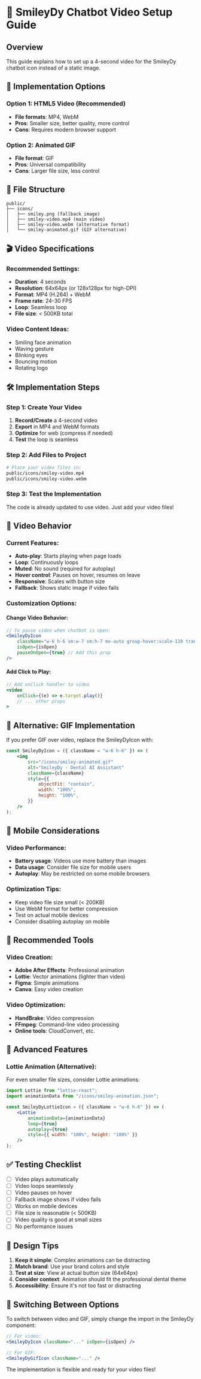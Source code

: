 # 🎥 SmileyDy Chatbot Video Setup Guide

## Overview

This guide explains how to set up a 4-second video for the SmileyDy chatbot icon instead of a static image.

## 🎯 Implementation Options

### Option 1: HTML5 Video (Recommended)

-   **File formats**: MP4, WebM
-   **Pros**: Smaller size, better quality, more control
-   **Cons**: Requires modern browser support

### Option 2: Animated GIF

-   **File format**: GIF
-   **Pros**: Universal compatibility
-   **Cons**: Larger file size, less control

## 📁 File Structure

```
public/
├── icons/
│   ├── smiley.png (fallback image)
│   ├── smiley-video.mp4 (main video)
│   ├── smiley-video.webm (alternative format)
│   └── smiley-animated.gif (GIF alternative)
```

## 🎬 Video Specifications

### Recommended Settings:

-   **Duration**: 4 seconds
-   **Resolution**: 64x64px (or 128x128px for high-DPI)
-   **Format**: MP4 (H.264) + WebM
-   **Frame rate**: 24-30 FPS
-   **Loop**: Seamless loop
-   **File size**: < 500KB total

### Video Content Ideas:

-   Smiling face animation
-   Waving gesture
-   Blinking eyes
-   Bouncing motion
-   Rotating logo

## 🛠️ Implementation Steps

### Step 1: Create Your Video

1. **Record/Create** a 4-second video
2. **Export** in MP4 and WebM formats
3. **Optimize** for web (compress if needed)
4. **Test** the loop is seamless

### Step 2: Add Files to Project

```bash
# Place your video files in:
public/icons/smiley-video.mp4
public/icons/smiley-video.webm
```

### Step 3: Test the Implementation

The code is already updated to use video. Just add your video files!

## 🎨 Video Behavior

### Current Features:

-   **Auto-play**: Starts playing when page loads
-   **Loop**: Continuously loops
-   **Muted**: No sound (required for autoplay)
-   **Hover control**: Pauses on hover, resumes on leave
-   **Responsive**: Scales with button size
-   **Fallback**: Shows static image if video fails

### Customization Options:

#### Change Video Behavior:

```jsx
// To pause video when chatbot is open:
<SmileyDyIcon
    className="w-6 h-6 sm:w-7 sm:h-7 mx-auto group-hover:scale-110 transition-transform duration-300"
    isOpen={isOpen}
    pauseOnOpen={true} // Add this prop
/>
```

#### Add Click to Play:

```jsx
// Add onClick handler to video
<video
    onClick={(e) => e.target.play()}
    // ... other props
>
```

## 🔧 Alternative: GIF Implementation

If you prefer GIF over video, replace the SmileyDyIcon with:

```jsx
const SmileyDyIcon = ({ className = "w-6 h-6" }) => (
    <img
        src="/icons/smiley-animated.gif"
        alt="SmileyDy - Dental AI Assistant"
        className={className}
        style={{
            objectFit: "contain",
            width: "100%",
            height: "100%",
        }}
    />
);
```

## 📱 Mobile Considerations

### Video Performance:

-   **Battery usage**: Videos use more battery than images
-   **Data usage**: Consider file size for mobile users
-   **Autoplay**: May be restricted on some mobile browsers

### Optimization Tips:

-   Keep video file size small (< 200KB)
-   Use WebM format for better compression
-   Test on actual mobile devices
-   Consider disabling autoplay on mobile

## 🎯 Recommended Tools

### Video Creation:

-   **Adobe After Effects**: Professional animation
-   **Lottie**: Vector animations (lighter than video)
-   **Figma**: Simple animations
-   **Canva**: Easy video creation

### Video Optimization:

-   **HandBrake**: Video compression
-   **FFmpeg**: Command-line video processing
-   **Online tools**: CloudConvert, etc.

## 🚀 Advanced Features

### Lottie Animation (Alternative):

For even smaller file sizes, consider Lottie animations:

```jsx
import Lottie from "lottie-react";
import animationData from "/icons/smiley-animation.json";

const SmileyDyLottieIcon = ({ className = "w-6 h-6" }) => (
    <Lottie
        animationData={animationData}
        loop={true}
        autoplay={true}
        style={{ width: "100%", height: "100%" }}
    />
);
```

## ✅ Testing Checklist

-   [ ] Video plays automatically
-   [ ] Video loops seamlessly
-   [ ] Video pauses on hover
-   [ ] Fallback image shows if video fails
-   [ ] Works on mobile devices
-   [ ] File size is reasonable (< 500KB)
-   [ ] Video quality is good at small sizes
-   [ ] No performance issues

## 🎨 Design Tips

1. **Keep it simple**: Complex animations can be distracting
2. **Match brand**: Use your brand colors and style
3. **Test at size**: View at actual button size (64x64px)
4. **Consider context**: Animation should fit the professional dental theme
5. **Accessibility**: Ensure it's not too fast or distracting

## 🔄 Switching Between Options

To switch between video and GIF, simply change the import in the SmileyDy component:

```jsx
// For video:
<SmileyDyIcon className="..." isOpen={isOpen} />

// For GIF:
<SmileyDyGifIcon className="..." />
```

The implementation is flexible and ready for your video files!
